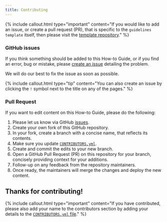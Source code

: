 ```yaml
---
title: Contributing
---
```



{% include callout.html type="important" content="If you would like to add an issue, or create a pull request (PR), that is specific to the `guidelines template` itself, then please visit the [template repository](https://github.com/AustralianBioCommons/doc_guidelines/)." %}


### GitHub issues

If you think something should be added to this How-to Guide, or if you find an error, bug or mistake, please [create an issue](https://github.com/AustralianBioCommons/how-to-doc-guidelines/issues) detailing the problem.

We will do our best to fix the issue as soon as possible. 

{% include callout.html type="tip" content="You can also create an issue by clicking the `!` symbol next to the title on any of the pages." %}


### Pull Request

If you want to edit content on this How-to Guide, please do the following:

1. Please let us know via GitHub [issues](https://github.com/AustralianBioCommons/how-to-doc-guidelines/issues).
2. Create your own fork of this GitHub repository.
3. In your fork, create a branch with a concise name, that reflects its contents.
4. Make sure you update [`CONTRIBUTORS.yml`](https://github.com/AustralianBioCommons/how-to-doc-guidelines/blob/main/_data/CONTRIBUTORS.yml).
5. Create and commit the edits to your new branch.
6. Open a GitHub Pull Request (PR) on this repository for your branch, concisely providing context for your additions.
7. Follow-up on any feedback from the repository maintainers.
8. Once ready, the maintainers will merge the changes and deploy the new content.


## Thanks for contributing!

{% include callout.html type="important" content="If you have contributed, please also add your name to the contributors section by adding your details to the [`CONTRIBUTORS.yml` file](https://github.com/AustralianBioCommons/how-to-doc-guidelines/blob/main/_data/CONTRIBUTORS.yml)." %}
